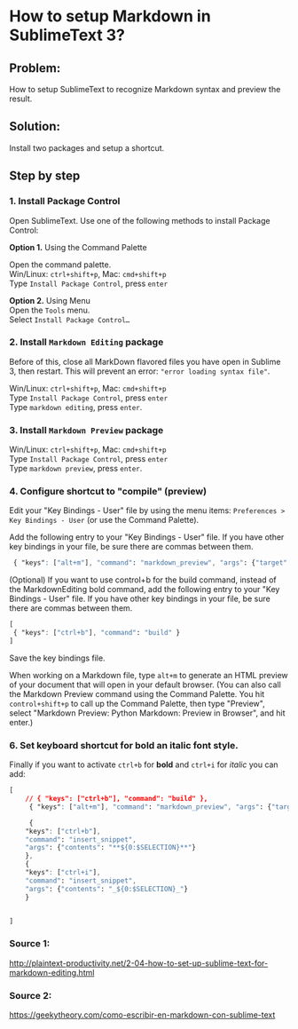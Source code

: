 

# How to setup Markdown in SublimeText 3?

## Problem:
How to setup SublimeText to recognize Markdown syntax and preview the result.

## Solution:
Install two packages and setup a shortcut.

## Step by step

### 1. Install Package Control

Open SublimeText. Use one of the following methods to install Package Control:

**Option 1.** Using the Command Palette

Open the command palette.  
Win/Linux: ```ctrl+shift+p```, Mac: ```cmd+shift+p```  
Type ```Install Package Control```, press ```enter```


**Option 2.** Using Menu  
Open the ```Tools``` menu.  
Select ```Install Package Control…```

### 2. Install ```Markdown Editing``` package

Before of this, close all MarkDown flavored files you have open in Sublime 3, then restart. This will prevent an error: ```"error loading syntax file"```.

Win/Linux: ```ctrl+shift+p```, Mac: ```cmd+shift+p```  
Type ```Install Package Control```, press ```enter```  
Type ```markdown editing```, press ```enter```.

### 3. Install ```Markdown Preview``` package

Win/Linux: ```ctrl+shift+p```, Mac: ```cmd+shift+p```  
Type ```Install Package Control```, press ```enter```  
Type ```markdown preview```, press ```enter```.


### 4. Configure shortcut to "compile" (preview)

Edit your "Key Bindings - User" file by using the menu items: ```Preferences > Key Bindings - User``` (or use the Command Palette).

Add the following entry to your "Key Bindings - User" file. If you have other key bindings in your file, be sure there are commas between them.

```css
 { "keys": ["alt+m"], "command": "markdown_preview", "args": {"target": "browser", "parser":"markdown"} }
```

(Optional) If you want to use control+b for the build command, instead of the MarkdownEditing bold command, add the following entry to your "Key Bindings - User" file. If you have other key bindings in your file, be sure there are commas between them.


```css
[
 { "keys": ["ctrl+b"], "command": "build" }
]
```
Save the key bindings file.


When working on a Markdown file, type ```alt+m``` to generate an HTML preview of your document that will open in your default browser. (You can also call the Markdown Preview command using the Command Palette. You hit ```control+shift+p``` to call up the Command Palette, then type "Preview", select "Markdown Preview: Python Markdown: Preview in Browser", and hit enter.)

### 6. Set keyboard shortcut for bold an italic font style.

Finally if you want to activate ```ctrl+b``` for **bold** and ```ctrl+i``` for _italic_ you can add:

```css
[
    // { "keys": ["ctrl+b"], "command": "build" },
     { "keys": ["alt+m"], "command": "markdown_preview", "args": {"target": "browser", "parser":"markdown"} },

     { 
    "keys": ["ctrl+b"], 
    "command": "insert_snippet", 
    "args": {"contents": "**${0:$SELECTION}**"}
    },
    { 
    "keys": ["ctrl+i"], 
    "command": "insert_snippet",
    "args": {"contents": "_${0:$SELECTION}_"}
    }


]
```


### Source 1:

<http://plaintext-productivity.net/2-04-how-to-set-up-sublime-text-for-markdown-editing.html>

### Source 2:

<https://geekytheory.com/como-escribir-en-markdown-con-sublime-text>
